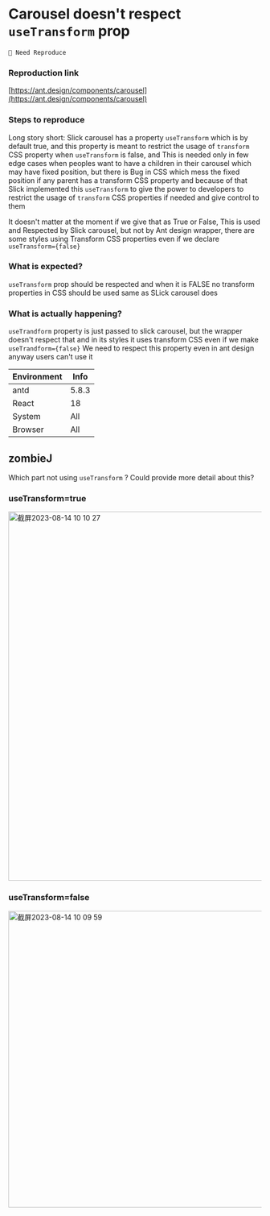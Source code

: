 # Carousel doesn't respect `useTransform` prop

`🤔 Need Reproduce`

### Reproduction link

[https://ant.design/components/carousel](https://ant.design/components/carousel)

### Steps to reproduce

Long story short:
Slick carousel has a property `useTransform` which is by default true, and this property is meant to restrict the usage of `transform` CSS property when `useTransform` is false, and This is needed only in few edge cases when peoples want to have a children in their carousel which may have fixed position, but there is Bug in CSS which mess the fixed position if any parent has a transform CSS property and because of that Slick implemented this `useTransform` to give the power to developers to restrict the usage of `transform` CSS properties if needed and give control to them

It doesn't matter at the moment if we give that as True or False, This is used and Respected by Slick carousel, but not by Ant design wrapper, there are some styles using Transform CSS properties even if we declare `useTransform={false}`

### What is expected?

`useTransform` prop should be respected and when it is FALSE no transform properties in CSS should be used same as SLick carousel does

### What is actually happening?

`useTrandform` property is just passed to slick carousel, but the wrapper doesn't respect that and in its styles it uses transform CSS even if we make `useTrandform={false}`
We need to respect this property even in ant design anyway users can't use it

| Environment | Info  |
| ----------- | ----- |
| antd        | 5.8.3 |
| React       | 18    |
| System      | All   |
| Browser     | All   |

<!-- generated by ant-design-issue-helper. DO NOT REMOVE -->

## zombieJ

Which part not using `useTransform` ? Could provide more detail about this?

### useTransform=true

<img width="733" alt="截屏2023-08-14 10 10 27" src="https://github.com/ant-design/ant-design/assets/5378891/764ece1b-0642-41f8-8b3f-2c968fbc16ab">

### useTransform=false

<img width="589" alt="截屏2023-08-14 10 09 59" src="https://github.com/ant-design/ant-design/assets/5378891/0042c1f9-dcfb-4708-8421-5847b2bd85c0">
